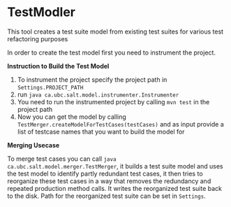 # TestModler
This tool creates a test suite model from existing test suites for various test refactoring purposes

In order to create the test model first you need to instrument the project.

**Instruction to Build the Test Model**

1. To instrument the project specify the project path in `Settings.PROJECT_PATH`
2. run `java ca.ubc.salt.model.instrumenter.Instrumenter`
3. You need to run the instrumented project by calling `mvn test` in the project path 
4. Now you can get the model by calling `TestMerger.createModelForTestCases(testCases)` and as input provide a list of testcase names that you want to build the model for

**Merging Usecase**

To merge test cases you can call `java ca.ubc.salt.model.merger.TestMerger`, it builds a test suite model and uses the test model to identify partly redundant test cases, it then tries to reorganize these test cases in a way that removes the redundancy and repeated production method calls. It writes the reorganized test suite back to the disk. Path for the reorganized test suite can be set in `Settings`.
